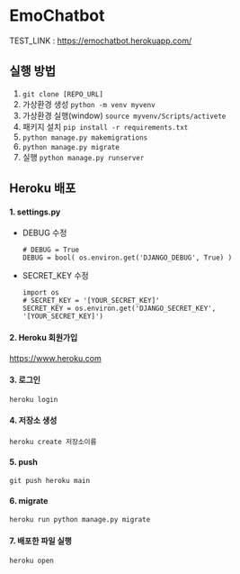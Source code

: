 # EmoChatbot
TEST_LINK : https://emochatbot.herokuapp.com/


## 실행 방법
1. ```git clone [REPO_URL] ```
2. 가상환경 생성 ```python -m venv myvenv```
3. 가상환경 실행(window) ```source myvenv/Scripts/activete```
4. 패키지 설치 ```pip install -r requirements.txt```
5. ```python manage.py makemigrations```
6. ```python manage.py migrate```
7. 실행 ```python manage.py runserver```


## Heroku 배포
#### 1. settings.py
- DEBUG 수정
  ```
  # DEBUG = True 
  DEBUG = bool( os.environ.get('DJANGO_DEBUG', True) )
  ```

- SECRET_KEY 수정
  ```
  import os 
  # SECRET_KEY = '[YOUR_SECRET_KEY]'
  SECRET_KEY = os.environ.get('DJANGO_SECRET_KEY', '[YOUR_SECRET_KEY]')
  ```


#### 2. Heroku 회원가입
  https://www.heroku.com

#### 3. 로그인
  ```heroku login```  

#### 4. 저장소 생성
  ```heroku create 저장소이름```

#### 5. push
  ```git push heroku main```

#### 6. migrate
  ```heroku run python manage.py migrate```

#### 7. 배포한 파일 실행
  ```heroku open```

